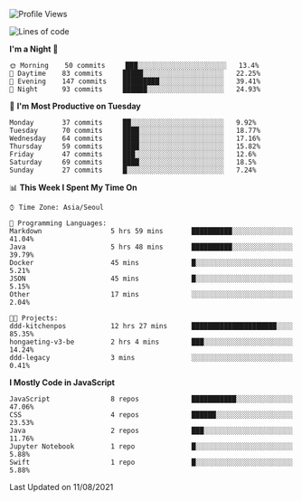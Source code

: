 <!--START_SECTION:waka-->
![Profile Views](http://img.shields.io/badge/Profile%20Views-0-blue)

![Lines of code](https://img.shields.io/badge/From%20Hello%20World%20I%27ve%20Written-92525%20lines%20of%20code-blue)

**I'm a Night 🦉** 

```text
🌞 Morning    50 commits     ███░░░░░░░░░░░░░░░░░░░░░░   13.4% 
🌆 Daytime    83 commits     █████░░░░░░░░░░░░░░░░░░░░   22.25% 
🌃 Evening    147 commits    █████████░░░░░░░░░░░░░░░░   39.41% 
🌙 Night      93 commits     ██████░░░░░░░░░░░░░░░░░░░   24.93%

```
📅 **I'm Most Productive on Tuesday** 

```text
Monday       37 commits     ██░░░░░░░░░░░░░░░░░░░░░░░   9.92% 
Tuesday      70 commits     ████░░░░░░░░░░░░░░░░░░░░░   18.77% 
Wednesday    64 commits     ████░░░░░░░░░░░░░░░░░░░░░   17.16% 
Thursday     59 commits     ████░░░░░░░░░░░░░░░░░░░░░   15.82% 
Friday       47 commits     ███░░░░░░░░░░░░░░░░░░░░░░   12.6% 
Saturday     69 commits     ████░░░░░░░░░░░░░░░░░░░░░   18.5% 
Sunday       27 commits     █░░░░░░░░░░░░░░░░░░░░░░░░   7.24%

```


📊 **This Week I Spent My Time On** 

```text
⌚︎ Time Zone: Asia/Seoul

💬 Programming Languages: 
Markdown                 5 hrs 59 mins       ██████████░░░░░░░░░░░░░░░   41.04% 
Java                     5 hrs 48 mins       ██████████░░░░░░░░░░░░░░░   39.79% 
Docker                   45 mins             █░░░░░░░░░░░░░░░░░░░░░░░░   5.21% 
JSON                     45 mins             █░░░░░░░░░░░░░░░░░░░░░░░░   5.15% 
Other                    17 mins             ░░░░░░░░░░░░░░░░░░░░░░░░░   2.04%

🐱‍💻 Projects: 
ddd-kitchenpos           12 hrs 27 mins      █████████████████████░░░░   85.35% 
hongaeting-v3-be         2 hrs 4 mins        ███░░░░░░░░░░░░░░░░░░░░░░   14.24% 
ddd-legacy               3 mins              ░░░░░░░░░░░░░░░░░░░░░░░░░   0.41%

```

**I Mostly Code in JavaScript** 

```text
JavaScript               8 repos             ███████████░░░░░░░░░░░░░░   47.06% 
CSS                      4 repos             ██████░░░░░░░░░░░░░░░░░░░   23.53% 
Java                     2 repos             ███░░░░░░░░░░░░░░░░░░░░░░   11.76% 
Jupyter Notebook         1 repo              █░░░░░░░░░░░░░░░░░░░░░░░░   5.88% 
Swift                    1 repo              █░░░░░░░░░░░░░░░░░░░░░░░░   5.88%

```



 Last Updated on 11/08/2021
<!--END_SECTION:waka-->
